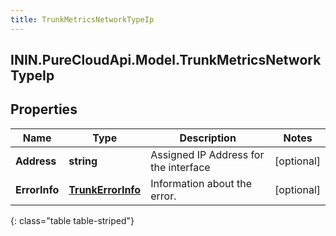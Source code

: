 ```yaml
---
title: TrunkMetricsNetworkTypeIp
---
```

## ININ.PureCloudApi.Model.TrunkMetricsNetworkTypeIp

## Properties

|Name | Type | Description | Notes|
|------------ | ------------- | ------------- | -------------|
| **Address** | **string** | Assigned IP Address for the interface | [optional] |
| **ErrorInfo** | [**TrunkErrorInfo**](TrunkErrorInfo.html) | Information about the error. | [optional] |
{: class="table table-striped"}


